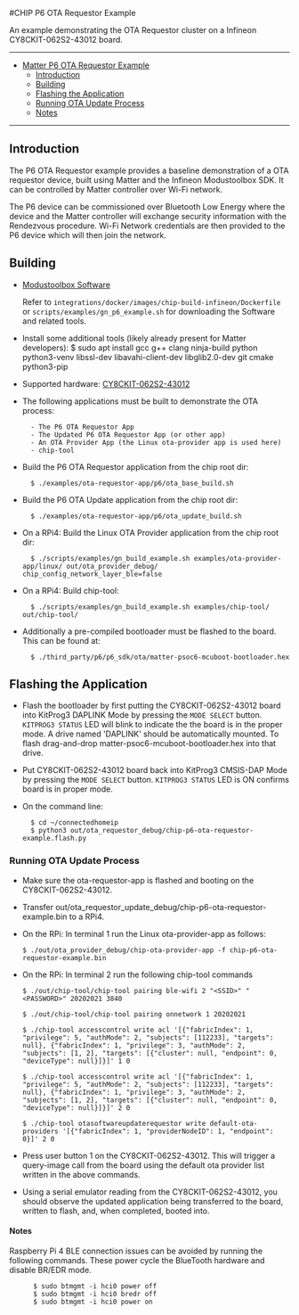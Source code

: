 #CHIP P6 OTA Requestor Example

An example demonstrating the OTA Requestor cluster on a Infineon
CY8CKIT-062S2-43012 board.

<hr>

-   [Matter P6 OTA Requestor Example](#chip-p6-ota-requestor-example)
    -   [Introduction](#introduction)
    -   [Building](#building)
    -   [Flashing the Application](#flashing-the-application)
    -   [Running OTA Update Process](#running-ota-update-process)
    -   [Notes](#notes)

<hr>

<a name="introduction"></a>

## Introduction

The P6 OTA Requestor example provides a baseline demonstration of a OTA
requestor device, built using Matter and the Infineon Modustoolbox SDK. It can
be controlled by Matter controller over Wi-Fi network.

The P6 device can be commissioned over Bluetooth Low Energy where the device and
the Matter controller will exchange security information with the Rendezvous
procedure. Wi-Fi Network credentials are then provided to the P6 device which
will then join the network.

<a name="building"></a>

## Building

-   [Modustoolbox Software](https://www.cypress.com/products/modustoolbox)

    Refer to `integrations/docker/images/chip-build-infineon/Dockerfile` or
    `scripts/examples/gn_p6_example.sh` for downloading the Software and related
    tools.

-   Install some additional tools (likely already present for Matter
    developers): \$ sudo apt install gcc g++ clang ninja-build python
    python3-venv libssl-dev libavahi-client-dev libglib2.0-dev git cmake
    python3-pip

-   Supported hardware:
    [CY8CKIT-062S2-43012](https://www.cypress.com/CY8CKIT-062S2-43012)

*   The following applications must be built to demonstrate the OTA process:

          - The P6 OTA Requestor App
          - The Updated P6 OTA Requestor App (or other app)
          - An OTA Provider App (the Linux ota-provider app is used here)
          - chip-tool

*   Build the P6 OTA Requestor application from the chip root dir:

          $ ./examples/ota-requestor-app/p6/ota_base_build.sh

*   Build the P6 OTA Update application from the chip root dir:

          $ ./examples/ota-requestor-app/p6/ota_update_build.sh

*   On a RPi4: Build the Linux OTA Provider application from the chip root dir:

          $ ./scripts/examples/gn_build_example.sh examples/ota-provider-app/linux/ out/ota_provider_debug/ chip_config_network_layer_ble=false

*   On a RPi4: Build chip-tool:

          $ ./scripts/examples/gn_build_example.sh examples/chip-tool/ out/chip-tool/

*   Additionally a pre-compiled bootloader must be flashed to the board. This
    can be found at:

          $ ./third_party/p6/p6_sdk/ota/matter-psoc6-mcuboot-bootloader.hex

<a name="flashing-the-application"></a>

## Flashing the Application

-   Flash the bootloader by first putting the CY8CKIT-062S2-43012 board into
    KitProg3 DAPLINK Mode by pressing the `MODE SELECT` button.
    `KITPROG3 STATUS` LED will blink to indicate the the board is in the proper
    mode. A drive named 'DAPLINK' should be automatically mounted. To flash
    drag-and-drop matter-psoc6-mcuboot-bootloader.hex into that drive.

-   Put CY8CKIT-062S2-43012 board back into KitProg3 CMSIS-DAP Mode by pressing
    the `MODE SELECT` button. `KITPROG3 STATUS` LED is ON confirms board is in
    proper mode.

-   On the command line:

          $ cd ~/connectedhomeip
          $ python3 out/ota_requestor_debug/chip-p6-ota-requestor-example.flash.py

<a name="running-ota-update-process"></a>

### Running OTA Update Process

-   Make sure the ota-requestor-app is flashed and booting on the
    CY8CKIT-062S2-43012.

-   Transfer out/ota_requestor_update_debug/chip-p6-ota-requestor-example.bin to
    a RPi4.

-   On the RPi: In terminal 1 run the Linux ota-provider-app as follows:

        $ ./out/ota_provider_debug/chip-ota-provider-app -f chip-p6-ota-requestor-example.bin

-   On the RPi: In terminal 2 run the following chip-tool commands

        $ ./out/chip-tool/chip-tool pairing ble-wifi 2 "<SSID>" "<PASSWORD>" 20202021 3840

        $ ./out/chip-tool/chip-tool pairing onnetwork 1 20202021

        $ ./chip-tool accesscontrol write acl '[{"fabricIndex": 1, "privilege": 5, "authMode": 2, "subjects": [112233], "targets": null}, {"fabricIndex": 1, "privilege": 3, "authMode": 2, "subjects": [1, 2], "targets": [{"cluster": null, "endpoint": 0, "deviceType": null}]}]' 1 0

        $ ./chip-tool accesscontrol write acl '[{"fabricIndex": 1, "privilege": 5, "authMode": 2, "subjects": [112233], "targets": null}, {"fabricIndex": 1, "privilege": 3, "authMode": 2, "subjects": [1, 2], "targets": [{"cluster": null, "endpoint": 0, "deviceType": null}]}]' 2 0

        $ ./chip-tool otasoftwareupdaterequestor write default-ota-providers '[{"fabricIndex": 1, "providerNodeID": 1, "endpoint": 0}]' 2 0

-   Press user button 1 on the CY8CKIT-062S2-43012. This will trigger a
    query-image call from the board using the default ota provider list written
    in the above commands.

-   Using a serial emulator reading from the CY8CKIT-062S2-43012, you should
    observe the updated application being transferred to the board, written to
    flash, and, when completed, booted into.

<a name="notes"></a>

#### Notes

Raspberry Pi 4 BLE connection issues can be avoided by running the following
commands. These power cycle the BlueTooth hardware and disable BR/EDR mode.

          $ sudo btmgmt -i hci0 power off
          $ sudo btmgmt -i hci0 bredr off
          $ sudo btmgmt -i hci0 power on
